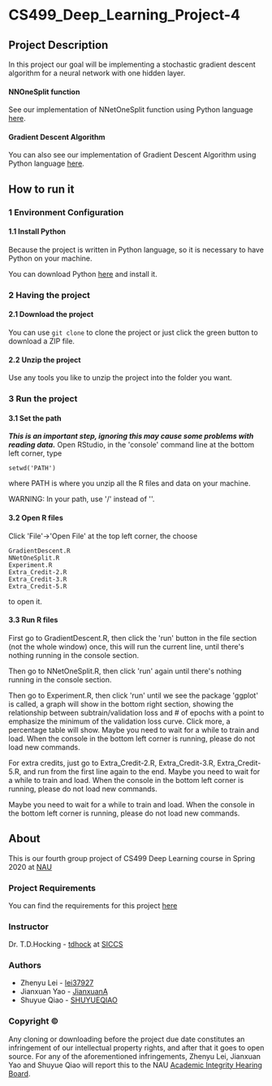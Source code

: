 # CS499_Deep_Learning_Project-4

## Project Description
In this project our goal will be implementing a stochastic gradient descent algorithm for a neural network with one hidden layer.

#### NNOneSplit function
See our implementation of NNetOneSplit function using Python language [here](NNetOneSplit.R).

#### Gradient Descent Algorithm
You can also see our implementation of Gradient Descent Algorithm using Python language [here](GradientDescent.R).

## How to run it
### 1 Environment Configuration
#### 1.1 Install Python
Because the project is written in Python language, so it is necessary to have Python on your machine.

You can download Python [here](https://www.python.org/downloads/) and install it.

### 2 Having the project
#### 2.1 Download the project
You can use ```git clone``` to clone the project or just click the green button to download a ZIP file.

#### 2.2 Unzip the project
Use any tools you like to unzip the project into the folder you want.

### 3 Run the project
#### 3.1 Set the path
***This is an important step, ignoring this may cause some problems with reading data.***
Open RStudio, in the 'console' command line at the bottom left corner, type
```
setwd('PATH')
```
where PATH is where you unzip all the R files and data on your machine.

WARNING: In your path, use '/' instead of '\'.

#### 3.2 Open R files
Click 'File'->'Open File' at the top left corner, the choose
```
GradientDescent.R
NNetOneSplit.R
Experiment.R
Extra_Credit-2.R
Extra_Credit-3.R
Extra_Credit-5.R
```
to open it.

#### 3.3 Run R files
First go to GradientDescent.R, then click the 'run' button in the file section (not the whole window) once, this will run the current line, until there's nothing running in the console section.

Then go to NNetOneSplit.R, then click 'run' again until there's nothing running in the console section.

Then go to Experiment.R, then click 'run' until we see the package 'ggplot' is called, a graph will show in the bottom right section, showing the relationship between subtrain/validation loss and # of epochs with a point to emphasize the minimum of the validation loss curve. Click more, a percentage table will show. Maybe you need to wait for a while to train and load. When the console in the bottom left corner is running, please do not load new commands.

For extra credits, just go to Extra_Credit-2.R, Extra_Credit-3.R, Extra_Credit-5.R, and run from the first line again to the end. Maybe you need to wait for a while to train and load. When the console in the bottom left corner is running, please do not load new commands.

Maybe you need to wait for a while to train and load. When the console in the bottom left corner is running, please do not load new commands.

## About
This is our fourth group project of CS499 Deep Learning course in Spring 2020 at [NAU](https://nau.edu/)

### Project Requirements
You can find the requirements for this project [here](https://github.com/tdhock/cs499-spring2020/blob/master/projects/4.org)

### Instructor
Dr. T.D.Hocking - [tdhock](https://github.com/tdhock) at [SICCS](https://nau.edu/school-of-informatics-computing-and-cyber-systems/)

### Authors
* Zhenyu Lei - [lei37927](https://github.com/lei37927)
* Jianxuan Yao - [JianxuanA](https://github.com/JianxuanA)
* Shuyue Qiao - [SHUYUEQIAO](https://github.com/SHUYUEQIAO)

### Copyright ©
Any cloning or downloading before the project due date constitutes an infringement of our intellectual property rights, and after that it goes to open source. For any of the aforementioned infringements, Zhenyu Lei, Jianxuan Yao and Shuyue Qiao will report this to the NAU [Academic Integrity Hearing Board](https://in.nau.edu/academic-affairs/academic-integrity/).
